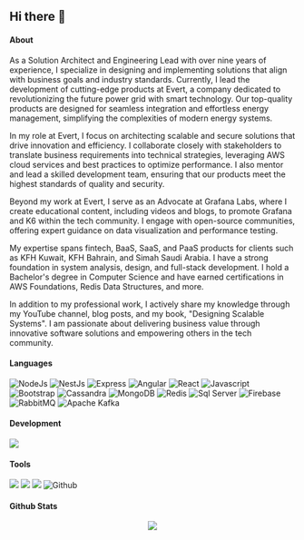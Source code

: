 ## Hi there 👋

#### About

As a Solution Architect and Engineering Lead with over nine years of experience, I specialize in designing and implementing solutions that align with business goals and industry standards. Currently, I lead the development of cutting-edge products at Evert, a company dedicated to revolutionizing the future power grid with smart technology. Our top-quality products are designed for seamless integration and effortless energy management, simplifying the complexities of modern energy systems.

In my role at Evert, I focus on architecting scalable and secure solutions that drive innovation and efficiency. I collaborate closely with stakeholders to translate business requirements into technical strategies, leveraging AWS cloud services and best practices to optimize performance. I also mentor and lead a skilled development team, ensuring that our products meet the highest standards of quality and security.

Beyond my work at Evert, I serve as an Advocate at Grafana Labs, where I create educational content, including videos and blogs, to promote Grafana and K6 within the tech community. I engage with open-source communities, offering expert guidance on data visualization and performance testing.

My expertise spans fintech, BaaS, SaaS, and PaaS products for clients such as KFH Kuwait, KFH Bahrain, and Simah Saudi Arabia. I have a strong foundation in system analysis, design, and full-stack development. I hold a Bachelor's degree in Computer Science and have earned certifications in AWS Foundations, Redis Data Structures, and more.

In addition to my professional work, I actively share my knowledge through my YouTube channel, blog posts, and my book, "Designing Scalable Systems". I am passionate about delivering business value through innovative software solutions and empowering others in the tech community.


#### Languages
![NodeJs](https://img.shields.io/badge/-Node-darkgreen?logo=node.js&logoColor=white&style=flat)
![NestJs](https://img.shields.io/badge/-NestJS-a59d9f?style=flat&logo=nestjs&logoColor=e0234e)
![Express](https://img.shields.io/badge/-Express-grey?logo=Express&logoColor=white&style=flat)
![Angular](https://img.shields.io/badge/-Angular-939393?style=flat&logo=angular&logoColor=d10404)
![React](https://img.shields.io/badge/-React-61DAFB?style=flat&logo=react&logoColor=3c3c3c)
![Javascript](https://img.shields.io/badge/-JavaScript-F7DF1E?style=flat&logo=javascript&logoColor=3c3c3c)
![Bootstrap](https://img.shields.io/badge/-Bootstrap-purple?style=flat&logo=bootstrap&logoColor=white)
![Cassandra](https://img.shields.io/badge/-Casandra-FFFFFF?style=flat&logo=ApacheCassandra&logoColor=blue)
![MongoDB](https://img.shields.io/badge/-MongoDB-grey?style=flat-square&logo=mongodb)
![Redis](https://img.shields.io/badge/-Redis-red?style=flat&logo=Redis&logoColor=white)
![Sql Server](https://img.shields.io/badge/-SQL%20Server-grey?style=flat&logo=microsoftsqlserver&logoColor=white)
![Firebase](https://img.shields.io/badge/-Firebase-ed8e00?style=flat-square&logo=firebase)
![RabbitMQ](https://img.shields.io/badge/-RabbitMQ-orange?style=flat&logo=rabbitmq&logoColor=white)
![Apache Kafka](https://img.shields.io/badge/-Apache%20Kafka-f4f4f4?style=flat&logo=apachekafka&logoColor=black)


#### Development
![](https://img.shields.io/badge/-Visual_Studio_Code-007ACC?style=flat&logo=visual-studio-code&logoColor=white)


#### Tools
![](https://img.shields.io/badge/-Postman-FFFFFF?logo=postman&logoColor=orange&style=flat)
![](https://img.shields.io/badge/-Git-white?logo=git&logoColor=red&style=flat)
![](https://img.shields.io/badge/-Jira-white?logo=jira&logoColor=blue&style=flat)
![Github](http://img.shields.io/badge/-Github-000000?style=flat-square&logo=github)


#### Github Stats  
<div align="center"><img src="https://github-readme-stats.vercel.app/api?username=huzaifa-asif&show_icons=true&count_private=true&hide_border=true" align="center" /></div>  

